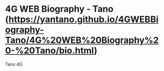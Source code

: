 # 4G WEB Biography - Tano (https://yantano.github.io/4GWEBBiography-Tano/4G%20WEB%20Biography%20-%20Tano/bio.html)
Tano 4G
